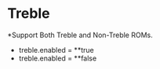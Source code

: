 # Treble
  *Support Both Treble and Non-Treble ROMs.

* treble.enabled = **true
* treble.enabled = **false